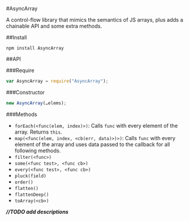 #AsyncArray

A control-flow library that mimics the semantics of JS arrays, plus adds a chainable API and some extra methods.

##Install

    npm install AsyncArray

##API

###Require

```js
var AsyncArray = require("AsyncArray");
```

###Constructor

```js
new AsyncArray(…elems);
```

###Methods

* `forEach(<func(elem, index)>)`: Calls `func` with every element of the array. Returns `this`.
* `map(<func(elem, index, <cb(err, data)>)>)`: Calls `func` with every element of the array and uses data passed to the callback for all following methods.
* `filter(<func>)`
* `some(<func test>, <func cb>)`
* `every(<func test>, <func cb>)`
* `pluck(field)`
* `order()`
* `flatten()`
* `flattenDeep()`
* `toArray(<cb>)`

___//TODO add descriptions___